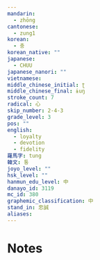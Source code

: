 ```yaml
---
mandarin:
  - zhōng
cantonese:
  - zung1
korean:
  - 충
korean_native: ""
japanese:
  - CHUU
japanese_nanori: ""
vietnamese:
middle_chinese_initial: ʈ
middle_chinese_final: ɨuŋ
stroke_count: 7
radical: 心
skip_number: 2-4-3
grade_level: 3
pos: ""
english:
  - loyalty
  - devotion
  - fidelity
羅馬字: tung
韓文: 퉁
joyo_level: ""
hsk_level: ""
hanmun_edu_level: 中
danayo_id: 3119
mc_id: 380
graphemic_classification: 中
stand_in: 忠誠
aliases:
---
```


# Notes
